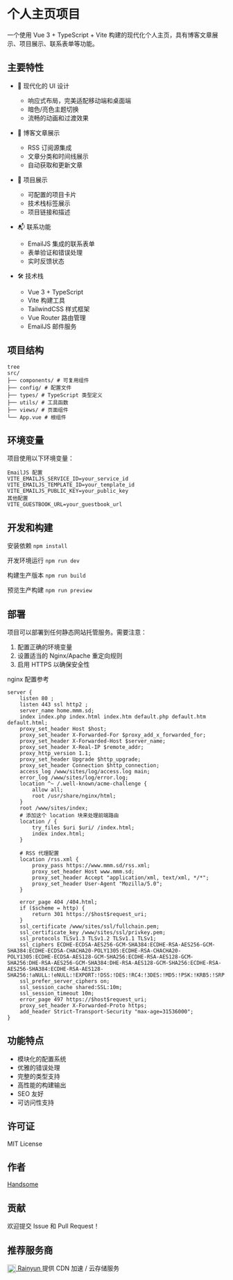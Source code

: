 # 个人主页项目

一个使用 Vue 3 + TypeScript + Vite 构建的现代化个人主页，具有博客文章展示、项目展示、联系表单等功能。

## 主要特性

- 🎨 现代化的 UI 设计

  - 响应式布局，完美适配移动端和桌面端
  - 暗色/亮色主题切换
  - 流畅的动画和过渡效果

- 📝 博客文章展示

  - RSS 订阅源集成
  - 文章分类和时间线展示
  - 自动获取和更新文章

- 🎯 项目展示

  - 可配置的项目卡片
  - 技术栈标签展示
  - 项目链接和描述

- 📬 联系功能

  - EmailJS 集成的联系表单
  - 表单验证和错误处理
  - 实时反馈状态

- 🛠 技术栈
  - Vue 3 + TypeScript
  - Vite 构建工具
  - TailwindCSS 样式框架
  - Vue Router 路由管理
  - EmailJS 邮件服务

## 项目结构

```
tree
src/
├── components/ # 可复用组件
├── config/ # 配置文件
├── types/ # TypeScript 类型定义
├── utils/ # 工具函数
├── views/ # 页面组件
└── App.vue # 根组件
```

## 环境变量

项目使用以下环境变量：

```
EmailJS 配置
VITE_EMAILJS_SERVICE_ID=your_service_id
VITE_EMAILJS_TEMPLATE_ID=your_template_id
VITE_EMAILJS_PUBLIC_KEY=your_public_key
其他配置
VITE_GUESTBOOK_URL=your_guestbook_url
```

## 开发和构建

安装依赖
`npm install`

开发环境运行
`npm run dev`

构建生产版本
`npm run build`

预览生产构建
`npm run preview`

## 部署

项目可以部署到任何静态网站托管服务。需要注意：

1. 配置正确的环境变量
2. 设置适当的 Nginx/Apache 重定向规则
3. 启用 HTTPS 以确保安全性

nginx 配置参考

```
server {
    listen 80 ;
    listen 443 ssl http2 ;
    server_name home.mmm.sd;
    index index.php index.html index.htm default.php default.htm default.html;
    proxy_set_header Host $host;
    proxy_set_header X-Forwarded-For $proxy_add_x_forwarded_for;
    proxy_set_header X-Forwarded-Host $server_name;
    proxy_set_header X-Real-IP $remote_addr;
    proxy_http_version 1.1;
    proxy_set_header Upgrade $http_upgrade;
    proxy_set_header Connection $http_connection;
    access_log /www/sites/log/access.log main;
    error_log /www/sites/log/error.log;
    location ^~ /.well-known/acme-challenge {
        allow all;
        root /usr/share/nginx/html;
    }
    root /www/sites/index;
    # 添加这个 location 块来处理前端路由
    location / {
        try_files $uri $uri/ /index.html;
        index index.html;
    }

    # RSS 代理配置
    location /rss.xml {
        proxy_pass https://www.mmm.sd/rss.xml;
        proxy_set_header Host www.mmm.sd;
        proxy_set_header Accept "application/xml, text/xml, */*";
        proxy_set_header User-Agent "Mozilla/5.0";
    }

    error_page 404 /404.html;
    if ($scheme = http) {
        return 301 https://$host$request_uri;
    }
    ssl_certificate /www/sites/ssl/fullchain.pem;
    ssl_certificate_key /www/sites/ssl/privkey.pem;
    ssl_protocols TLSv1.3 TLSv1.2 TLSv1.1 TLSv1;
    ssl_ciphers ECDHE-ECDSA-AES256-GCM-SHA384:ECDHE-RSA-AES256-GCM-SHA384:ECDHE-ECDSA-CHACHA20-POLY1305:ECDHE-RSA-CHACHA20-POLY1305:ECDHE-ECDSA-AES128-GCM-SHA256:ECDHE-RSA-AES128-GCM-SHA256:DHE-RSA-AES256-GCM-SHA384:DHE-RSA-AES128-GCM-SHA256:ECDHE-RSA-AES256-SHA384:ECDHE-RSA-AES128-SHA256:!aNULL:!eNULL:!EXPORT:!DSS:!DES:!RC4:!3DES:!MD5:!PSK:!KRB5:!SRP:!CAMELLIA:!SEED;
    ssl_prefer_server_ciphers on;
    ssl_session_cache shared:SSL:10m;
    ssl_session_timeout 10m;
    error_page 497 https://$host$request_uri;
    proxy_set_header X-Forwarded-Proto https;
    add_header Strict-Transport-Security "max-age=31536000";
}
```

## 功能特点

- 模块化的配置系统
- 优雅的错误处理
- 完整的类型支持
- 高性能的构建输出
- SEO 友好
- 可访问性支持

## 许可证

MIT License

## 作者

[Handsome](https://www.mmm.sd/)

## 贡献

欢迎提交 Issue 和 Pull Request！

## 推荐服务商

<a href="https://www.rainyun.com/handsome_" target="_blank">
  <img src="https://app.rainyun.com/img/icons/apple-touch-icon-152x152.png" alt="Rainyun Logo" width="20" height="20" style="vertical-align: middle;" />
  Rainyun
</a>
提供 CDN 加速 / 云存储服务
